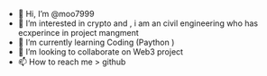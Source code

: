 - 👋 Hi, I’m @moo7999
- 👀 I’m interested in crypto and , i am an civil engineering who has ecxperince in project mangment
- 🌱 I’m currently learning Coding (Paython )
- 💞️ I’m looking to collaborate on Web3 project 
- 📫 How to reach me > github

<!---
moo7999/moo7999 is a ✨ special ✨ repository because its `README.md` (this file) appears on your GitHub profile.
You can click the Preview link to take a look at your changes.
--->
